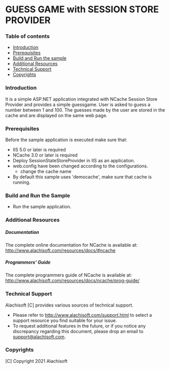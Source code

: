 # GUESS GAME with SESSION STORE PROVIDER

### Table of contents

* [Introduction](#introduction)
* [Prerequisites](#prerequisites)
* [Build and Run the sample](#build-and-run-the-sample)
* [Additional Resources](#additional-resources)
* [Technical Support](#technical-support)
* [Copyrights](#copyrights)

### Introduction

It is a simple ASP.NET application integrated with NCache Session Store Provider and provides a simple guessgame. 
User is asked to guess a number between 1 and 100. 
The guesses made by the user are stored in the cache and are displayed on the same web page.

### Prerequisites

Before the sample application is executed make sure that:

- IIS 5.0 or later is required
- NCache 3.0 or later is required
- Deploy SessionStateStoreProvider in IIS as an application.
- web.config have been changed according to the configurations. 
	- change the cache name
- By default this sample uses 'democache', make sure that cache is running. 

### Build and Run the Sample
    
- Run the sample application.

### Additional Resources

##### Documentation
The complete online documentation for NCache is available at:
http://www.alachisoft.com/resources/docs/#ncache

##### Programmers' Guide
The complete programmers guide of NCache is available at:
http://www.alachisoft.com/resources/docs/ncache/prog-guide/

### Technical Support

Alachisoft [C] provides various sources of technical support. 

- Please refer to http://www.alachisoft.com/support.html to select a support resource you find suitable for your issue.
- To request additional features in the future, or if you notice any discrepancy regarding this document, please drop an email to [support@alachisoft.com](mailto:support@alachisoft.com).

### Copyrights

[C] Copyright 2021 Alachisoft 